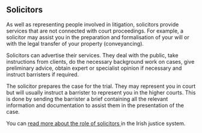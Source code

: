 ##  Solicitors

As well as representing people involved in litigation, solicitors provide
services that are not connected with court proceedings. For example, a
solicitor may assist you in the preparation and formalisation of your will or
with the legal transfer of your property (conveyancing).

Solicitors can advertise their services. They deal with the public, take
instructions from clients, do the necessary background work on cases, give
preliminary advice, obtain expert or specialist opinion if necessary and
instruct barristers if required.

The solicitor prepares the case for the trial. They may represent you in court
but will usually instruct a barrister to represent you in the higher courts.
This is done by sending the barrister a brief containing all the relevant
information and documentation to assist them in the presentation of the case.

You can [ read more about the role of solicitors
](/en/justice/courtroom/solicitors/) in the Irish justice system.

